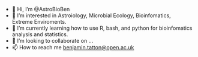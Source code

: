 - 👋 Hi, I’m @AstroBioBen
- 👀 I’m interested in Astroiology, Microbial Ecology, Bioinfomatics, Extreme Enviroments.
- 🌱 I’m currently learning how to use R, bash, and python for bioinfomatics analysis and statistics.
- 💞️ I’m looking to collaborate on ...
- 📫 How to reach me benjamin.tatton@open.ac.uk

<!---
AstroBioBen/AstroBioBen is a ✨ special ✨ repository because its `README.md` (this file) appears on your GitHub profile.
You can click the Preview link to take a look at your changes.
--->
